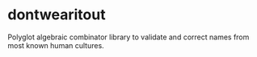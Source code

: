 dontwearitout
=============

Polyglot algebraic combinator library to validate and correct names from most known human cultures.